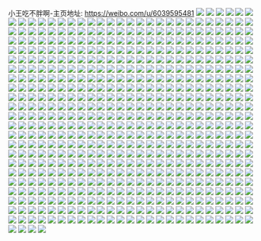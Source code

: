 小王吃不胖啊-主页地址: https://weibo.com/u/6039595481 
![](https://wx4.sinaimg.cn/mw2000/006AJwGlly1h9ko2joo72j30tp1erwmv.jpg) 
![](https://wx4.sinaimg.cn/mw2000/006AJwGlly1h9ko2kyk73j32c02c0x6q.jpg) 
![](https://wx4.sinaimg.cn/mw2000/006AJwGlly1h9hg732imdj30mu0mu11d.jpg) 
![](https://wx4.sinaimg.cn/mw2000/006AJwGlly1h9bgcwxwugj31o0280b2a.jpg) 
![](https://wx4.sinaimg.cn/mw2000/006AJwGlly1h9bgd2474pj32801o04qp.jpg) 
![](https://wx4.sinaimg.cn/mw2000/006AJwGlly1h8z23vv9mij31mj262npd.jpg) 
![](https://wx4.sinaimg.cn/mw2000/006AJwGlly1h8rmn8xr9fj31mg36cnpe.jpg) 
![](https://wx4.sinaimg.cn/mw2000/006AJwGlly1h8rmnao7hwj31mg36cb2b.jpg) 
![](https://wx4.sinaimg.cn/mw2000/006AJwGlly1h8rmn6g3crj31mg36cx6q.jpg) 
![](https://wx4.sinaimg.cn/mw2000/006AJwGlly1h8rmmkm7z2j31mg36cu0y.jpg) 
![](https://wx4.sinaimg.cn/mw2000/006AJwGlly1h8pdng8pq9j31sv2eg4qq.jpg) 
![](https://wx4.sinaimg.cn/mw2000/006AJwGlly1h8pdnk72vsj31o0280hdt.jpg) 
![](https://wx4.sinaimg.cn/mw2000/006AJwGlly1h8pdnjcvdhj32801o01kx.jpg) 
![](https://wx4.sinaimg.cn/mw2000/006AJwGlly1h8pdnlin4hj31o0280b29.jpg) 
![](https://wx4.sinaimg.cn/mw2000/006AJwGlly1h8pdnd8wjqj31o01o01fq.jpg) 
![](https://wx4.sinaimg.cn/mw2000/006AJwGlly1h7tbv1ki0ej31o0280e81.jpg) 
![](https://wx4.sinaimg.cn/mw2000/006AJwGlly1h7tbv8c9j5j32dr36cx6t.jpg) 
![](https://wx4.sinaimg.cn/mw2000/006AJwGlly1h7tbv9vouoj32c02c0b2a.jpg) 
![](https://wx4.sinaimg.cn/mw2000/006AJwGlly1h7tbuzu53oj31o02801kx.jpg) 
![](https://wx4.sinaimg.cn/mw2000/006AJwGlly1h7tbvc3hgrj30wi1qodrh.jpg) 
![](https://wx4.sinaimg.cn/mw2000/006AJwGlly1h78109yrewj30ku0rs439.jpg) 
![](https://wx4.sinaimg.cn/mw2000/006AJwGlly1h7810ab9cnj30ku0rswj8.jpg) 
![](https://wx4.sinaimg.cn/mw2000/006AJwGlly1h7810b6fq6j31o02807wh.jpg) 
![](https://wx4.sinaimg.cn/mw2000/006AJwGlly1h7810bpbjsj31o0280b20.jpg) 
![](https://wx4.sinaimg.cn/mw2000/006AJwGlly1h75xw09jzej31fj1yg0vx.jpg) 
![](https://wx4.sinaimg.cn/mw2000/006AJwGlly1h5rezqj8g2j31o028ee82.jpg) 
![](https://wx4.sinaimg.cn/mw2000/006AJwGlly1h5rez9rj5rj31o0280kjl.jpg) 
![](https://wx4.sinaimg.cn/mw2000/006AJwGlly1h5rezf71vrj31901kl4qp.jpg) 
![](https://wx4.sinaimg.cn/mw2000/006AJwGlly1h5izjzln7nj30u01sxagd.jpg) 
![](https://wx4.sinaimg.cn/mw2000/006AJwGlly1h57kdsrt0bj31870u0qax.jpg) 
![](https://wx4.sinaimg.cn/mw2000/006AJwGlly1h50vqligq9j31o0280b2a.jpg) 
![](https://wx4.sinaimg.cn/mw2000/006AJwGlly1h46ltdj1o3j30vc15sal5.jpg) 
![](https://wx4.sinaimg.cn/mw2000/006AJwGlly1h46ltexzxzj31d51ykkjl.jpg) 
![](https://wx4.sinaimg.cn/mw2000/006AJwGlly1h46ltg6d16j30vc15stjl.jpg) 
![](https://wx4.sinaimg.cn/mw2000/006AJwGlly1h3nqd1fpm7j314r1iz4qp.jpg) 
![](https://wx4.sinaimg.cn/mw2000/006AJwGlly1h3nqd0u14hj313z1hp1kx.jpg) 
![](https://wx4.sinaimg.cn/mw2000/006AJwGlly1h3m1nmgmrbj30u0140wl2.jpg) 
![](https://wx4.sinaimg.cn/mw2000/006AJwGlly1h3m1nl88ikj30u0144agi.jpg) 
![](https://wx4.sinaimg.cn/mw2000/006AJwGlly1h3m1nnrjt2j30u0140tge.jpg) 
![](https://wx4.sinaimg.cn/mw2000/006AJwGlly1h3h5vtiqudj31o0280npd.jpg) 
![](https://wx4.sinaimg.cn/mw2000/006AJwGlly1h3h5vwmwbzj31o02807wi.jpg) 
![](https://wx4.sinaimg.cn/mw2000/006AJwGlly1h2xhnuww1mj30u00u0gze.jpg) 
![](https://wx4.sinaimg.cn/mw2000/006AJwGlly1h2xhnv7tfsj30u013yqg5.jpg) 
![](https://wx4.sinaimg.cn/mw2000/006AJwGlly1h2xhiczyj0j30u0140tlu.jpg) 
![](https://wx4.sinaimg.cn/mw2000/006AJwGlly1h2xhjo653hj30u00u0wm6.jpg) 
![](https://wx4.sinaimg.cn/mw2000/006AJwGlly1h2xhj6x44qj30u00u0k1h.jpg) 
![](https://wx4.sinaimg.cn/mw2000/006AJwGlly1h2xhhmkxlcj315o34h1ky.jpg) 
![](https://wx4.sinaimg.cn/mw2000/006AJwGlly1h2xhkyv9d8j30hi0hido0.jpg) 
![](https://wx4.sinaimg.cn/mw2000/006AJwGlly1h2xhlxa53rj30u013y7jd.jpg) 
![](https://wx4.sinaimg.cn/mw2000/006AJwGlly1h2xhnlagfwj30u00u0dyw.jpg) 
![](https://wx4.sinaimg.cn/mw2000/006AJwGlly1h2xhnumeqyj30u00u0k3v.jpg) 
![](https://wx4.sinaimg.cn/mw2000/006AJwGlly1h2xhnvfyguj30tu0tuq9m.jpg) 
![](https://wx4.sinaimg.cn/mw2000/006AJwGlly1h2lme6mlqxj30tw1370za.jpg) 
![](https://wx4.sinaimg.cn/mw2000/006AJwGlly1h2i9euvhtmj32801o0qv5.jpg) 
![](https://wx4.sinaimg.cn/mw2000/006AJwGlly1h2i9ezlk7yj31o0280e81.jpg) 
![](https://wx4.sinaimg.cn/mw2000/006AJwGlly1h2i9f34j34j32801o07wh.jpg) 
![](https://wx4.sinaimg.cn/mw2000/006AJwGlly1h2i9f4os6jj31h51z24qq.jpg) 
![](https://wx4.sinaimg.cn/mw2000/006AJwGlly1h2i9f62i9jj31o01o04qp.jpg) 
![](https://wx4.sinaimg.cn/mw2000/006AJwGlly1h2fxuwpvk8j30r70qfq65.jpg) 
![](https://wx4.sinaimg.cn/mw2000/006AJwGlly1h26pbvzlevj31o0280kjl.jpg) 
![](https://wx4.sinaimg.cn/mw2000/006AJwGlly1h26pbuxfk7j31o0280hdt.jpg) 
![](https://wx4.sinaimg.cn/mw2000/006AJwGlly1h1xbpipm8oj31g320fnpd.jpg) 
![](https://wx4.sinaimg.cn/mw2000/006AJwGlly1h1xbpjoz9nj31hx21eu0x.jpg) 
![](https://wx4.sinaimg.cn/mw2000/006AJwGlly1h1xbpb3h1xj33402c0u0z.jpg) 
![](https://wx4.sinaimg.cn/mw2000/006AJwGlly1h1xbpku9d1j31o0280u0x.jpg) 
![](https://wx4.sinaimg.cn/mw2000/006AJwGlly1h1xbp9933dj31o02801ky.jpg) 
![](https://wx4.sinaimg.cn/mw2000/006AJwGlly1h1n3qujhnkj31o0280b29.jpg) 
![](https://wx4.sinaimg.cn/mw2000/006AJwGlly1h1n3qva1gaj31o0280b29.jpg) 
![](https://wx4.sinaimg.cn/mw2000/006AJwGlly1h1hls9bj2oj334022okjm.jpg) 
![](https://wx4.sinaimg.cn/mw2000/006AJwGlly1h1hlsc95rej30k00zk7ry.jpg) 
![](https://wx4.sinaimg.cn/mw2000/006AJwGlly1h0xidllstpj30pn0j80v0.jpg) 
![](https://wx4.sinaimg.cn/mw2000/006AJwGlly1h0sw13vfyxj320g2ok4qq.jpg) 
![](https://wx4.sinaimg.cn/mw2000/006AJwGlly1h0sw1524rrj32c03401ky.jpg) 
![](https://wx4.sinaimg.cn/mw2000/006AJwGlly1h0sw16u1x4j31y72llx6p.jpg) 
![](https://wx4.sinaimg.cn/mw2000/006AJwGlly1h0njxvm4sij32802yo7wl.jpg) 
![](https://wx4.sinaimg.cn/mw2000/006AJwGlly1h0nk3i1hnuj32c02c04qq.jpg) 
![](https://wx4.sinaimg.cn/mw2000/006AJwGlly1h0nk3m921kj30u01bwten.jpg) 
![](https://wx4.sinaimg.cn/mw2000/006AJwGlly1h0nk3chj3hj30u00u0gyj.jpg) 
![](https://wx4.sinaimg.cn/mw2000/006AJwGlly1h0nk3jkte4j30u00u0wt0.jpg) 
![](https://wx4.sinaimg.cn/mw2000/006AJwGlly1h0nk3lnh0xj30tk0tk4k7.jpg) 
![](https://wx4.sinaimg.cn/mw2000/006AJwGlly1h0fb5cpqs7j30zg0zg40o.jpg) 
![](https://wx4.sinaimg.cn/mw2000/006AJwGlly1h0fb5e0kfuj31o0280u0x.jpg) 
![](https://wx4.sinaimg.cn/mw2000/006AJwGlly1h0fbastiwfj31yc0wiawz.jpg) 
![](https://wx4.sinaimg.cn/mw2000/006AJwGlly1h0955iwt4xj30k00e03zv.jpg) 
![](https://wx4.sinaimg.cn/mw2000/006AJwGlly1h0955j3x88j30g409aabc.jpg) 
![](https://wx4.sinaimg.cn/mw2000/006AJwGlly1h0190w8vrkj30mi0u0q6g.jpg) 
![](https://wx4.sinaimg.cn/mw2000/006AJwGlly1h0192umopsj30mi0u0q70.jpg) 
![](https://wx4.sinaimg.cn/mw2000/006AJwGlly1h0193o16m6j30u00u0ajh.jpg) 
![](https://wx4.sinaimg.cn/mw2000/006AJwGlly1h0194bj1jej30u00u0gsu.jpg) 
![](https://wx4.sinaimg.cn/mw2000/006AJwGlly1h019511imrj30u00u0agn.jpg) 
![](https://wx4.sinaimg.cn/mw2000/006AJwGlly1h0195qxcinj30qj0g4af6.jpg) 
![](https://wx4.sinaimg.cn/mw2000/006AJwGlly1gzalytum3uj30u01hc7in.jpg) 
![](https://wx4.sinaimg.cn/mw2000/006AJwGlly1gyvzf9rf8hj30u01hcdr4.jpg) 
![](https://wx4.sinaimg.cn/mw2000/006AJwGlly1gyvzfbrhipj30u0140qf7.jpg) 
![](https://wx4.sinaimg.cn/mw2000/006AJwGlly1gyvzfbgei8j30u0140n52.jpg) 
![](https://wx4.sinaimg.cn/mw2000/006AJwGlly1gyix9qn2hzj30u01hc151.jpg) 
![](https://wx4.sinaimg.cn/mw2000/006AJwGlly1gyix9sfy1pj33402c0e83.jpg) 
![](https://wx4.sinaimg.cn/mw2000/006AJwGlly1gyix9vepahj30k00zkn1i.jpg) 
![](https://wx4.sinaimg.cn/mw2000/006AJwGlly1gyixdz6bn0j31yc0wi7wh.jpg) 
![](https://wx4.sinaimg.cn/mw2000/006AJwGlly1gyixhgbj3tj31al1q4ayz.jpg) 
![](https://wx4.sinaimg.cn/mw2000/006AJwGlly1gy8ph2ecnij317j1m1x00.jpg) 
![](https://wx4.sinaimg.cn/mw2000/006AJwGlly1gy8ph15ndnj30wi17cwh7.jpg) 
![](https://wx4.sinaimg.cn/mw2000/006AJwGlly1gy8ph2oldyj30wi1crtjq.jpg) 
![](https://wx4.sinaimg.cn/mw2000/006AJwGlly1gy8ph6dx3tj31eg1v9kg6.jpg) 
![](https://wx4.sinaimg.cn/mw2000/006AJwGlly1gy8ph72xbvj31pu2ashdt.jpg) 
![](https://wx4.sinaimg.cn/mw2000/006AJwGlly1gy8ph8ubq9j30u01hc7k6.jpg) 
![](https://wx4.sinaimg.cn/mw2000/006AJwGlly1gy3yhriqz4j30u01syws2.jpg) 
![](https://wx4.sinaimg.cn/mw2000/006AJwGlly1gxqf57ce1yj321i2q0qv6.jpg) 
![](https://wx4.sinaimg.cn/mw2000/006AJwGlly1gxqf58k9ewj32c0340hdu.jpg) 
![](https://wx4.sinaimg.cn/mw2000/006AJwGlly1gxqf59j8xzj31o0280qv5.jpg) 
![](https://wx4.sinaimg.cn/mw2000/006AJwGlly1gxqf5abr89j31o0280kjl.jpg) 
![](https://wx4.sinaimg.cn/mw2000/006AJwGlly1gxqf54n84zj32c0340b2a.jpg) 
![](https://wx4.sinaimg.cn/mw2000/006AJwGlly1gxqf5bu8rwj32562uwu0y.jpg) 
![](https://wx4.sinaimg.cn/mw2000/006AJwGlly1gxqf5d2imwj31o0280qv5.jpg) 
![](https://wx4.sinaimg.cn/mw2000/006AJwGlly1gxqf5feit4j30xc18g7h3.jpg) 
![](https://wx4.sinaimg.cn/mw2000/006AJwGlly1gxqf5gno0rj327x2yl1kz.jpg) 
![](https://wx4.sinaimg.cn/mw2000/006AJwGlly1gxj4bl54q0j31kw2dex6p.jpg) 
![](https://wx4.sinaimg.cn/mw2000/006AJwGlly1gxetlb0qzoj30u00u0dn4.jpg) 
![](https://wx4.sinaimg.cn/mw2000/006AJwGlly1gxetl7gq31j30u0191n5v.jpg) 
![](https://wx4.sinaimg.cn/mw2000/006AJwGlly1gxetl6r0jtj30u0190n2n.jpg) 
![](https://wx4.sinaimg.cn/mw2000/006AJwGlly1gx3cv14tscj30u0140td1.jpg) 
![](https://wx4.sinaimg.cn/mw2000/006AJwGlly1gx3cuz8pi7j30u01400ym.jpg) 
![](https://wx4.sinaimg.cn/mw2000/006AJwGlly1gx3cv06eo5j30u0140dsq.jpg) 
![](https://wx4.sinaimg.cn/mw2000/006AJwGlly1gx3cv0pw9bj30u01400wx.jpg) 
![](https://wx4.sinaimg.cn/mw2000/006AJwGlly1gx20g5rcifj30u0140aq7.jpg) 
![](https://wx4.sinaimg.cn/mw2000/006AJwGlly1gx20g6yvm7j30u0140ne0.jpg) 
![](https://wx4.sinaimg.cn/mw2000/006AJwGlly1gx20g7jt01j31400u0nak.jpg) 
![](https://wx4.sinaimg.cn/mw2000/006AJwGlly1gx20g7whabj31400u0k1g.jpg) 
![](https://wx4.sinaimg.cn/mw2000/006AJwGlly1gx20g8bt6ej30u00u07cd.jpg) 
![](https://wx4.sinaimg.cn/mw2000/006AJwGlly1gx20g8uqt8j31400u0n8x.jpg) 
![](https://wx4.sinaimg.cn/mw2000/006AJwGlly1gx0g4fc2avj32b92b97wi.jpg) 
![](https://wx4.sinaimg.cn/mw2000/006AJwGlly1gwzrx3gc20j32c03407wh.jpg) 
![](https://wx4.sinaimg.cn/mw2000/006AJwGlly1gwxm4dk4r4j30u014015t.jpg) 
![](https://wx4.sinaimg.cn/mw2000/006AJwGlly1gwxm4gmq5ij30u0140wm0.jpg) 
![](https://wx4.sinaimg.cn/mw2000/006AJwGlly1gwxm4ev9guj30u00u0gsk.jpg) 
![](https://wx4.sinaimg.cn/mw2000/006AJwGlly1gwxm4hiporj31400u0dky.jpg) 
![](https://wx4.sinaimg.cn/mw2000/006AJwGlly1gwxm4iyimjj30u0140thg.jpg) 
![](https://wx4.sinaimg.cn/mw2000/006AJwGlly1gwxm4k9k46j30u00u0jyx.jpg) 
![](https://wx4.sinaimg.cn/mw2000/006AJwGlly1gwrqs5k85nj32c02c01l1.jpg) 
![](https://wx4.sinaimg.cn/mw2000/006AJwGlly1gwrqs6cpbej32c02c0qug.jpg) 
![](https://wx4.sinaimg.cn/mw2000/006AJwGlly1gwrqs7iw13j32c02c0u0x.jpg) 
![](https://wx4.sinaimg.cn/mw2000/006AJwGlly1gwrqsahkrxj32c02c04qs.jpg) 
![](https://wx4.sinaimg.cn/mw2000/006AJwGlly1gwrqshchrbj32c03404qp.jpg) 
![](https://wx4.sinaimg.cn/mw2000/006AJwGlly1gwrqsde7hpj30ng0vxdp5.jpg) 
![](https://wx4.sinaimg.cn/mw2000/006AJwGlly1gwrqsd1weyj31yg2ne1ky.jpg) 
![](https://wx4.sinaimg.cn/mw2000/006AJwGlly1gwrqsflabmj32c02c0b2c.jpg) 
![](https://wx4.sinaimg.cn/mw2000/006AJwGlly1gwrqsier53j32c02c01ky.jpg) 
![](https://wx4.sinaimg.cn/mw2000/006AJwGlly1gwqbloi3chj33402c04qq.jpg) 
![](https://wx4.sinaimg.cn/mw2000/006AJwGlly1gwqblq3ds1j32c0340kjm.jpg) 
![](https://wx4.sinaimg.cn/mw2000/006AJwGlly1gwqblqgm3vj31hc0u04c6.jpg) 
![](https://wx4.sinaimg.cn/mw2000/006AJwGlly1gwgx8wn9yej30u00u0q9f.jpg) 
![](https://wx4.sinaimg.cn/mw2000/006AJwGlly1gwbkxtvggxj30tz0x8ahe.jpg) 
![](https://wx4.sinaimg.cn/mw2000/006AJwGlly1gwbkuls6ttj32c02c0hdu.jpg) 
![](https://wx4.sinaimg.cn/mw2000/006AJwGlly1gwa3yp0q33j31jd21shdu.jpg) 
![](https://wx4.sinaimg.cn/mw2000/006AJwGlly1gwa3yq30p8j32c02c0hdt.jpg) 
![](https://wx4.sinaimg.cn/mw2000/006AJwGlly1gwa3yry3wwj32c02c07wj.jpg) 
![](https://wx4.sinaimg.cn/mw2000/006AJwGlly1gwa3yt7z4gj32c0340h9g.jpg) 
![](https://wx4.sinaimg.cn/mw2000/006AJwGlly1gwa3yuqar6j32c0340e82.jpg) 
![](https://wx4.sinaimg.cn/mw2000/006AJwGlly1gwa3yw2teyj32c02c0b2a.jpg) 
![](https://wx4.sinaimg.cn/mw2000/006AJwGlly1gwa3yxwvlwj31o01o0b2a.jpg) 
![](https://wx4.sinaimg.cn/mw2000/006AJwGlly1gwa3z085fdj33402c0npd.jpg) 
![](https://wx4.sinaimg.cn/mw2000/006AJwGlly1gwa3yyr6gkj32c02c0x6p.jpg) 
![](https://wx4.sinaimg.cn/mw2000/006AJwGlly1gw6rt40dxqj31sc2ds7oz.jpg) 
![](https://wx4.sinaimg.cn/mw2000/006AJwGlly1gw6rt5mpxgj31sc2dsnpd.jpg) 
![](https://wx4.sinaimg.cn/mw2000/006AJwGlly1gw6rta4cdyj31sc2dskjl.jpg) 
![](https://wx4.sinaimg.cn/mw2000/006AJwGlly1gw6rt6vwlkj31sc2dsnpd.jpg) 
![](https://wx4.sinaimg.cn/mw2000/006AJwGlly1gw6rszqeh1j32c0340u0x.jpg) 
![](https://wx4.sinaimg.cn/mw2000/006AJwGlly1gw6rt7m1w5j31sc2dsqlz.jpg) 
![](https://wx4.sinaimg.cn/mw2000/006AJwGlly1gw6rt38571j32c03404qq.jpg) 
![](https://wx4.sinaimg.cn/mw2000/006AJwGlly1gw6rtcl22kj31sc2dsnpd.jpg) 
![](https://wx4.sinaimg.cn/mw2000/006AJwGlly1gw6rtdrdqpj31sc2dsne4.jpg) 
![](https://wx4.sinaimg.cn/mw2000/006AJwGlly1gw4mbu04tgj31o0280b29.jpg) 
![](https://wx4.sinaimg.cn/mw2000/006AJwGlly1gw4mbrb6s8j31o02804qp.jpg) 
![](https://wx4.sinaimg.cn/mw2000/006AJwGlly1gw4mbwajdfj31o0280b29.jpg) 
![](https://wx4.sinaimg.cn/mw2000/006AJwGlly1gw3gp437u4j31o01o04qq.jpg) 
![](https://wx4.sinaimg.cn/mw2000/006AJwGlly1gvslnwsrj6j31o0280x6p.jpg) 
![](https://wx4.sinaimg.cn/mw2000/006AJwGlly1gvjte97u8sj60wi17c4ay02.jpg) 
![](https://wx4.sinaimg.cn/mw2000/006AJwGlly1gvjtea97lzj63402c01ky02.jpg) 
![](https://wx4.sinaimg.cn/mw2000/006AJwGlly1gvjtecc113j32c0340hdu.jpg) 
![](https://wx4.sinaimg.cn/mw2000/006AJwGlly1gvjteewobwj62c02c0x6q02.jpg) 
![](https://wx4.sinaimg.cn/mw2000/006AJwGlly1guuey5isqbj33402c07wj.jpg) 
![](https://wx4.sinaimg.cn/mw2000/006AJwGlly1guuey85i8kj33402c04qr.jpg) 
![](https://wx4.sinaimg.cn/mw2000/006AJwGlly1guuey2wvwqj63402c01kz02.jpg) 
![](https://wx4.sinaimg.cn/mw2000/006AJwGlly1gusv8qs0ilj60u00u0qb502.jpg) 
![](https://wx4.sinaimg.cn/mw2000/006AJwGlly1gusv8s2sfaj60u00u0ajc02.jpg) 
![](https://wx4.sinaimg.cn/mw2000/006AJwGlly1gusv8t0w42j60u00u048f02.jpg) 
![](https://wx4.sinaimg.cn/mw2000/006AJwGlly1gusv8vc56rj60u01407c902.jpg) 
![](https://wx4.sinaimg.cn/mw2000/006AJwGlly1guk0aand94j31uz1uzni5.jpg) 
![](https://wx4.sinaimg.cn/mw2000/006AJwGlly1guk0abrd3ij62c02c07wh02.jpg) 
![](https://wx4.sinaimg.cn/mw2000/006AJwGlly1guk0ael6y4j61j01j0hdt02.jpg) 
![](https://wx4.sinaimg.cn/mw2000/006AJwGlly1guk0agrzp6j318i18ikje.jpg) 
![](https://wx4.sinaimg.cn/mw2000/006AJwGlly1guk0aij44ij61fe1wjb2902.jpg) 
![](https://wx4.sinaimg.cn/mw2000/006AJwGlly1guk0av570ij63402c01ky02.jpg) 
![](https://wx4.sinaimg.cn/mw2000/006AJwGlly1guk0aw0cylj60zk0k00wl02.jpg) 
![](https://wx4.sinaimg.cn/mw2000/006AJwGlly1guk0apjjsbj62c02c0b2902.jpg) 
![](https://wx4.sinaimg.cn/mw2000/006AJwGlly1guk0bb9mesj61o0280e8102.jpg) 
![](https://wx4.sinaimg.cn/mw2000/006AJwGlly1guk0ayd4mvj62c03407wi02.jpg) 
![](https://wx4.sinaimg.cn/mw2000/006AJwGlly1guk0ako9x5j61o01o0qv502.jpg) 
![](https://wx4.sinaimg.cn/mw2000/006AJwGlly1gu6z3ioenij30kc0kwdkq.jpg) 
![](https://wx4.sinaimg.cn/mw2000/006AJwGlly1gtxywdn2qmj30u01407ht.jpg) 
![](https://wx4.sinaimg.cn/mw2000/006AJwGlly1gttc1c6w3uj30yy0q6jw3.jpg) 
![](https://wx4.sinaimg.cn/mw2000/006AJwGlly1gthw2hqzv3j30u0140dj2.jpg) 
![](https://wx4.sinaimg.cn/mw2000/006AJwGlly1gthw2i4wkpj30u014041w.jpg) 
![](https://wx4.sinaimg.cn/mw2000/006AJwGlly1gthw2hfq70j30u0140q6h.jpg) 
![](https://wx4.sinaimg.cn/mw2000/006AJwGlly1gtdz2x8fdpj30u00u010m.jpg) 
![](https://wx4.sinaimg.cn/mw2000/006AJwGlly1gtbjqbvj2pj31591izh2x.jpg) 
![](https://wx4.sinaimg.cn/mw2000/006AJwGlly1gt1htpfkcdj319t0psguf.jpg) 
![](https://wx4.sinaimg.cn/mw2000/006AJwGlly1gt1htq2rhaj30u0140dn2.jpg) 
![](https://wx4.sinaimg.cn/mw2000/006AJwGlly1gt1htqndtgj30u0140qex.jpg) 
![](https://wx4.sinaimg.cn/mw2000/006AJwGlly1gt1htrdhmkj30u0140tj2.jpg) 
![](https://wx4.sinaimg.cn/mw2000/006AJwGlly1gt1htoo6dij30u00u0dke.jpg) 
![](https://wx4.sinaimg.cn/mw2000/006AJwGlly1gt1htrz64rj30u0141dr5.jpg) 
![](https://wx4.sinaimg.cn/mw2000/006AJwGlly1gt1htswly1j30u00u079o.jpg) 
![](https://wx4.sinaimg.cn/mw2000/006AJwGlly1gt1htqyib8j30u00u0n1e.jpg) 
![](https://wx4.sinaimg.cn/mw2000/006AJwGlly1gt1htteumlj30u00u07f0.jpg) 
![](https://wx4.sinaimg.cn/mw2000/006AJwGlly1gt1i1paq3kj31400u0tfh.jpg) 
![](https://wx4.sinaimg.cn/mw2000/006AJwGlly1gt1i2asasvj31sy0u0n2n.jpg) 
![](https://wx4.sinaimg.cn/mw2000/006AJwGlly1gt1i2bf0x6j30u00u078l.jpg) 
![](https://wx4.sinaimg.cn/mw2000/006AJwGlly1gt1i2bolt5j30u00u6q76.jpg) 
![](https://wx4.sinaimg.cn/mw2000/006AJwGlly1gt1i1oxj4xj30u00u0dn8.jpg) 
![](https://wx4.sinaimg.cn/mw2000/006AJwGlly1gt1i2c9atmj30u0140ajd.jpg) 
![](https://wx4.sinaimg.cn/mw2000/006AJwGlly1gt1i2cgizwj30k00k0gn1.jpg) 
![](https://wx4.sinaimg.cn/mw2000/006AJwGlly1gsvuae2t7zj31400u07h2.jpg) 
![](https://wx4.sinaimg.cn/mw2000/006AJwGlly1gsvuag9bcpj30u00u013w.jpg) 
![](https://wx4.sinaimg.cn/mw2000/006AJwGlly1gsehae6r9qj30u00u011h.jpg) 
![](https://wx4.sinaimg.cn/mw2000/006AJwGlly1gsehadny4vj30u00u0na0.jpg) 
![](https://wx4.sinaimg.cn/mw2000/006AJwGlly1gsehaewvnsj30u00u0n9e.jpg) 
![](https://wx4.sinaimg.cn/mw2000/006AJwGlly1gsehafggzqj30u00u0gvw.jpg) 
![](https://wx4.sinaimg.cn/mw2000/006AJwGlly1gsehagckbxj30u00u0n8g.jpg) 
![](https://wx4.sinaimg.cn/mw2000/006AJwGlly1gsehagvse2j30s50s5dr8.jpg) 
![](https://wx4.sinaimg.cn/mw2000/006AJwGlly1gsdab5q6fbj30u00u0afc.jpg) 
![](https://wx4.sinaimg.cn/mw2000/006AJwGlly1gsdabiglr5j30u0140qca.jpg) 
![](https://wx4.sinaimg.cn/mw2000/006AJwGlly1gsdabkcc0vj31400u046p.jpg) 
![](https://wx4.sinaimg.cn/mw2000/006AJwGlly1gsdabkvtncj31410u0k2h.jpg) 
![](https://wx4.sinaimg.cn/mw2000/006AJwGlly1gsdabhzip4j30u00u0n4h.jpg) 
![](https://wx4.sinaimg.cn/mw2000/006AJwGlly1gsdabj6djnj31410u0qek.jpg) 
![](https://wx4.sinaimg.cn/mw2000/006AJwGlly1gsdablfye8j30u00u010q.jpg) 
![](https://wx4.sinaimg.cn/mw2000/006AJwGlly1gsaribsj7hj31if1ip7wh.jpg) 
![](https://wx4.sinaimg.cn/mw2000/006AJwGlly1grj3oj9n8qj30u00u0n08.jpg) 
![](https://wx4.sinaimg.cn/mw2000/006AJwGlly1gr7hx8y5ipj30u00u0jyy.jpg) 
![](https://wx4.sinaimg.cn/mw2000/006AJwGlly1gr34gwvpidj32c02c04qq.jpg) 
![](https://wx4.sinaimg.cn/mw2000/006AJwGlly1gr34guwko7j32c02c01ky.jpg) 
![](https://wx4.sinaimg.cn/mw2000/006AJwGlly1gr34gti40gj31w31w31gk.jpg) 
![](https://wx4.sinaimg.cn/mw2000/006AJwGlly1gr34kmk8t8j31nu1nu4qp.jpg) 
![](https://wx4.sinaimg.cn/mw2000/006AJwGlly1gr34gz1n7qj32c02c0e81.jpg) 
![](https://wx4.sinaimg.cn/mw2000/006AJwGlly1gr34kmwm7ij32c02c0qhr.jpg) 
![](https://wx4.sinaimg.cn/mw2000/006AJwGlly1gqv1020uq0j30kw1lu0x8.jpg) 
![](https://wx4.sinaimg.cn/mw2000/006AJwGlly1gqv102iv50j30kw17v0vy.jpg) 
![](https://wx4.sinaimg.cn/mw2000/006AJwGlly1gquhen510nj30wi18rwkq.jpg) 
![](https://wx4.sinaimg.cn/mw2000/006AJwGlly1gquhesn8sgj30u01fy1dk.jpg) 
![](https://wx4.sinaimg.cn/mw2000/006AJwGlly1gqq2dcqkbtj32uz2584qr.jpg) 
![](https://wx4.sinaimg.cn/mw2000/006AJwGlly1gqfxj5afbcj30u00u07i9.jpg) 
![](https://wx4.sinaimg.cn/mw2000/006AJwGlly1gqfxj9rsgoj30u01407ft.jpg) 
![](https://wx4.sinaimg.cn/mw2000/006AJwGlly1gqfxjfj62wj30u0140dsd.jpg) 
![](https://wx4.sinaimg.cn/mw2000/006AJwGlly1gqfxjhaqbsj30u00u0k1v.jpg) 
![](https://wx4.sinaimg.cn/mw2000/006AJwGlly1gqfxiyjx4vj31400u0dp3.jpg) 
![](https://wx4.sinaimg.cn/mw2000/006AJwGlly1gqfxjig9onj30u00u0n17.jpg) 
![](https://wx4.sinaimg.cn/mw2000/006AJwGlly1gqfxjjmwhzj30u00u0k0o.jpg) 
![](https://wx4.sinaimg.cn/mw2000/006AJwGlly1gqfxjkt1ljj30u00u07do.jpg) 
![](https://wx4.sinaimg.cn/mw2000/006AJwGlly1gqfxjlq7pgj30tu0tun4q.jpg) 
![](https://wx4.sinaimg.cn/mw2000/006AJwGlly1gqfxjmxvb5j30u0140k4a.jpg) 
![](https://wx4.sinaimg.cn/mw2000/006AJwGlly1gqfxjnhwdej30u00u0jv9.jpg) 
![](https://wx4.sinaimg.cn/mw2000/006AJwGlly1gqfxjogcrwj30u00u0tir.jpg) 
![](https://wx4.sinaimg.cn/mw2000/006AJwGlly1gqfxjpu9bnj31400u07je.jpg) 
![](https://wx4.sinaimg.cn/mw2000/006AJwGlly1gqfxjqzpvxj30u0140tmc.jpg) 
![](https://wx4.sinaimg.cn/mw2000/006AJwGlly1gqfxjseotzj31400u0aha.jpg) 
![](https://wx4.sinaimg.cn/mw2000/006AJwGlly1gqfxjtpibkj30u00u0wqf.jpg) 
![](https://wx4.sinaimg.cn/mw2000/006AJwGlly1gqenm3ealoj30u00u0n2i.jpg) 
![](https://wx4.sinaimg.cn/mw2000/006AJwGlly1gqenm2x4dkj30u00u0afu.jpg) 
![](https://wx4.sinaimg.cn/mw2000/006AJwGlly1gqenm3qertj30u00u0wj5.jpg) 
![](https://wx4.sinaimg.cn/mw2000/006AJwGlly1gqenm4evmkj30u00u0ael.jpg) 
![](https://wx4.sinaimg.cn/mw2000/006AJwGlly1gqdlfqs7ykj30u00u010i.jpg) 
![](https://wx4.sinaimg.cn/mw2000/006AJwGlly1gq9oqku4q7j30u00u0thw.jpg) 
![](https://wx4.sinaimg.cn/mw2000/006AJwGlly1gq9oqkju8wj30u00u0dn6.jpg) 
![](https://wx4.sinaimg.cn/mw2000/006AJwGlly1gq9oql8bypj30u00u0117.jpg) 
![](https://wx4.sinaimg.cn/mw2000/006AJwGlly1gq9oqlpa7dj30u00u07cb.jpg) 
![](https://wx4.sinaimg.cn/mw2000/006AJwGlly1gq98w4wcjej30u00u0jza.jpg) 
![](https://wx4.sinaimg.cn/mw2000/006AJwGlly1gq98wp7cesj30u00u0woa.jpg) 
![](https://wx4.sinaimg.cn/mw2000/006AJwGlly1gq2p17jg0jj32c02c07wh.jpg) 
![](https://wx4.sinaimg.cn/mw2000/006AJwGlly1gpxd0he1uxj32c02c0e81.jpg) 
![](https://wx4.sinaimg.cn/mw2000/006AJwGlly1gpkhvslf88j30kw2ii4qp.jpg) 
![](https://wx4.sinaimg.cn/mw2000/006AJwGlly1gpkhvtshx4j30kw2ii1k8.jpg) 
![](https://wx4.sinaimg.cn/mw2000/006AJwGlly1gpkhvuz11cj30kw2bk4qp.jpg) 
![](https://wx4.sinaimg.cn/mw2000/006AJwGlly1gpkhvvkf2kj30kw2ii4qp.jpg) 
![](https://wx4.sinaimg.cn/mw2000/006AJwGlly1gpkhvw8yryj30kw2pge81.jpg) 
![](https://wx4.sinaimg.cn/mw2000/006AJwGlly1gpkhvwugupj30kw2da4qp.jpg) 
![](https://wx4.sinaimg.cn/mw2000/006AJwGlly1gpkhvrxydwj30kw2vt7mf.jpg) 
![](https://wx4.sinaimg.cn/mw2000/006AJwGlly1gpkhvxanodj30kw20bnip.jpg) 
![](https://wx4.sinaimg.cn/mw2000/006AJwGlly1gpeq5nabj5j30u0140tom.jpg) 
![](https://wx4.sinaimg.cn/mw2000/006AJwGlly1gp7za2f6xcj30u00u046d.jpg) 
![](https://wx4.sinaimg.cn/mw2000/006AJwGlly1gp0oh6fyduj30t50t5jxq.jpg) 
![](https://wx4.sinaimg.cn/mw2000/006AJwGlly1gouy5nflalj30u01404dl.jpg) 
![](https://wx4.sinaimg.cn/mw2000/006AJwGlly1gouy5odi7aj30u01404cw.jpg) 
![](https://wx4.sinaimg.cn/mw2000/006AJwGlly1gouy5qufcgj30u0140k56.jpg) 
![](https://wx4.sinaimg.cn/mw2000/006AJwGlly1gom51ibg2ej32801o0x6p.jpg) 
![](https://wx4.sinaimg.cn/mw2000/006AJwGlly1gohj80ynoqj30u01404f6.jpg) 
![](https://wx4.sinaimg.cn/mw2000/006AJwGlly1godrwkyb8dj31au1au4lv.jpg) 
![](https://wx4.sinaimg.cn/mw2000/006AJwGlly1go5iqq1no3j31o01o0kjl.jpg) 
![](https://wx4.sinaimg.cn/mw2000/006AJwGlly1go4qp089dtj30u014046u.jpg) 
![](https://wx4.sinaimg.cn/mw2000/006AJwGlly1go4qpc25kpj32c02c01ky.jpg) 
![](https://wx4.sinaimg.cn/mw2000/006AJwGlly1go15z4pgj8j32c02c0e81.jpg) 
![](https://wx4.sinaimg.cn/mw2000/006AJwGlly1go0zi5blxkj31o02801kz.jpg) 
![](https://wx4.sinaimg.cn/mw2000/006AJwGlly1go0zi61ku5j32c02c0hdt.jpg) 
![](https://wx4.sinaimg.cn/mw2000/006AJwGlly1gnxir3e12rj31cu1t4kjj.jpg) 
![](https://wx4.sinaimg.cn/mw2000/006AJwGlly1gnxir3vu1tj31o0280b29.jpg) 
![](https://wx4.sinaimg.cn/mw2000/006AJwGlly1gnxir49eh3j31o01o0b11.jpg) 
![](https://wx4.sinaimg.cn/mw2000/006AJwGlly1gnxir4t956j31d81xne81.jpg) 
![](https://wx4.sinaimg.cn/mw2000/006AJwGlly1gnxir1ildsj32c0340x6p.jpg) 
![](https://wx4.sinaimg.cn/mw2000/006AJwGlly1gnxir5ajpuj327x27x4qp.jpg) 
![](https://wx4.sinaimg.cn/mw2000/006AJwGlly1gnxir6kpnsj324t2ufe81.jpg) 
![](https://wx4.sinaimg.cn/mw2000/006AJwGlly1gnxir8b7gjj31vg1vgu0x.jpg) 
![](https://wx4.sinaimg.cn/mw2000/006AJwGlly1gns1sssojsj30u00u01kx.jpg) 
![](https://wx4.sinaimg.cn/mw2000/006AJwGlly1gns1s48b21j31o01o0x57.jpg) 
![](https://wx4.sinaimg.cn/mw2000/006AJwGlly1gns1s5wim3j31o01o0npd.jpg) 
![](https://wx4.sinaimg.cn/mw2000/006AJwGlly1gncxfet9xrj31l6248npe.jpg) 
![](https://wx4.sinaimg.cn/mw2000/006AJwGlly1gncxfe3kocj31o0280qv6.jpg) 
![](https://wx4.sinaimg.cn/mw2000/006AJwGlly1gnckmudl9vj31400u0tg2.jpg) 
![](https://wx4.sinaimg.cn/mw2000/006AJwGlly1gn3kcw5za9j32c02c0npe.jpg) 
![](https://wx4.sinaimg.cn/mw2000/006AJwGlly1gmr3xeq3qej32c02c0qv5.jpg) 
![](https://wx4.sinaimg.cn/mw2000/006AJwGlly1gmr3xlgvhdj32c02c0e81.jpg) 
![](https://wx4.sinaimg.cn/mw2000/006AJwGlly1gmr3xhnvofj32c02c04qq.jpg) 
![](https://wx4.sinaimg.cn/mw2000/006AJwGlly1gmr3xjzuprj31p71fr1kx.jpg) 
![](https://wx4.sinaimg.cn/mw2000/006AJwGlly1gmnkj5oupvj30u00u0jvy.jpg) 
![](https://wx4.sinaimg.cn/mw2000/006AJwGlly1gmiisp0659j30kw1qohc8.jpg) 
![](https://wx4.sinaimg.cn/mw2000/006AJwGlly1gmiisqg4rfj30kw26ch3q.jpg) 
![](https://wx4.sinaimg.cn/mw2000/006AJwGlly1gmiisrbjkkj30kw1qo7si.jpg) 
![](https://wx4.sinaimg.cn/mw2000/006AJwGlly1gmiisns6ubj30kw0ruk2d.jpg) 
![](https://wx4.sinaimg.cn/mw2000/006AJwGlly1gmiisruaj3j30kw1lgdvx.jpg) 
![](https://wx4.sinaimg.cn/mw2000/006AJwGlly1gmiissbld9j30kw1lg1hn.jpg) 
![](https://wx4.sinaimg.cn/mw2000/006AJwGlly1gmiisssydlj30kw15sgwe.jpg) 
![](https://wx4.sinaimg.cn/mw2000/006AJwGlly1gmiistietzj30kw1lg4jo.jpg) 
![](https://wx4.sinaimg.cn/mw2000/006AJwGlly1gmiisu57yaj31781lnhdt.jpg) 
![](https://wx4.sinaimg.cn/mw2000/006AJwGlly1gm9nm4lvk1j30kw1qoe0l.jpg) 
![](https://wx4.sinaimg.cn/mw2000/006AJwGlly1gm9nm6pxy8j32801o0npe.jpg) 
![](https://wx4.sinaimg.cn/mw2000/006AJwGlly1gm9nm7kijwj30ku0rs7an.jpg) 
![](https://wx4.sinaimg.cn/mw2000/006AJwGlly1gm9nm7xy8aj30kw1jok7h.jpg) 
![](https://wx4.sinaimg.cn/mw2000/006AJwGlly1gm9nmjikanj31o01o0npe.jpg) 
![](https://wx4.sinaimg.cn/mw2000/006AJwGlly1gm9nmb4m69j30kw15stk8.jpg) 
![](https://wx4.sinaimg.cn/mw2000/006AJwGlly1gm8ccmzp8yj30u0140dpz.jpg) 
![](https://wx4.sinaimg.cn/mw2000/006AJwGlly1gm8ccnssnqj30u0140k1p.jpg) 
![](https://wx4.sinaimg.cn/mw2000/006AJwGlly1gm8ccoik8tj30u0140qde.jpg) 
![](https://wx4.sinaimg.cn/mw2000/006AJwGlly1gm8ccpylvyj30u00u0gt4.jpg) 
![](https://wx4.sinaimg.cn/mw2000/006AJwGlly1gm8ccqd87xj30u00u0n4o.jpg) 
![](https://wx4.sinaimg.cn/mw2000/006AJwGlly1gm8ccmiv85j30u00u0gsn.jpg) 
![](https://wx4.sinaimg.cn/mw2000/006AJwGlly1gm8ccqxkx3j30u00u0jy8.jpg) 
![](https://wx4.sinaimg.cn/mw2000/006AJwGlly1gm8ccrah1aj30u00u0wkz.jpg) 
![](https://wx4.sinaimg.cn/mw2000/006AJwGlly1gm8ccrs3rqj30u00u0afn.jpg) 
![](https://wx4.sinaimg.cn/mw2000/006AJwGlly1gm3naa1fkwj32801o0e81.jpg) 
![](https://wx4.sinaimg.cn/mw2000/006AJwGlly1gm3naam4daj32801o07wh.jpg) 
![](https://wx4.sinaimg.cn/mw2000/006AJwGlly1glwxm4z53ej31o0280hdt.jpg) 
![](https://wx4.sinaimg.cn/mw2000/006AJwGlly1gluohgrsytj30ku112gz9.jpg) 
![](https://wx4.sinaimg.cn/mw2000/006AJwGlly1glgraonuhgj30u00u0tdt.jpg) 
![](https://wx4.sinaimg.cn/mw2000/006AJwGlly1gksi9d2269j31l21l27wh.jpg) 
![](https://wx4.sinaimg.cn/mw2000/006AJwGlly1gksi9diyqjj315n15n4in.jpg) 
![](https://wx4.sinaimg.cn/mw2000/006AJwGlly1gjdpea3xfzj31hy1zy1ky.jpg) 
![](https://wx4.sinaimg.cn/mw2000/006AJwGlly1gjd6vf4hdhj32c02c0wva.jpg) 
![](https://wx4.sinaimg.cn/mw2000/006AJwGlly1gjd6vecaj8j31o0280e81.jpg) 
![](https://wx4.sinaimg.cn/mw2000/006AJwGlly1gj7uauhyxcj31ha1hax6p.jpg) 
![](https://wx4.sinaimg.cn/mw2000/006AJwGlly1gj7uavbu0hj31i11i1x6p.jpg) 
![](https://wx4.sinaimg.cn/mw2000/006AJwGlly1gj7uaw38eyj31h11h1u0x.jpg) 
![](https://wx4.sinaimg.cn/mw2000/006AJwGlly1gj7uatlsoxj31o01o0u0x.jpg) 
![](https://wx4.sinaimg.cn/mw2000/006AJwGlly1gj7uawem6hj30mq0mqai0.jpg) 
![](https://wx4.sinaimg.cn/mw2000/006AJwGlly1gj2txkhjryj30u0140jzw.jpg) 
![](https://wx4.sinaimg.cn/mw2000/006AJwGlly1gj2txpe0b4j30u00u046z.jpg) 
![](https://wx4.sinaimg.cn/mw2000/006AJwGlly1gj2txhqzscj30u0140110.jpg) 
![](https://wx4.sinaimg.cn/mw2000/006AJwGlly1gizq0p98bbj32c02c0b2a.jpg) 
![](https://wx4.sinaimg.cn/mw2000/006AJwGlly1giynwugnl5j30ku080gow.jpg) 
![](https://wx4.sinaimg.cn/mw2000/006AJwGlly1giv2hv1e64j32c0340e81.jpg) 
![](https://wx4.sinaimg.cn/mw2000/006AJwGlly1giv2hwh1lcj32c02c0u0y.jpg) 
![](https://wx4.sinaimg.cn/mw2000/006AJwGlly1giv2hx155wj30ku0rsdkf.jpg) 
![](https://wx4.sinaimg.cn/mw2000/006AJwGlly1giv2hxlghvj31dm1u61kx.jpg) 
![](https://wx4.sinaimg.cn/mw2000/006AJwGlly1giv2i2keu4j30kw2bi7wh.jpg) 
![](https://wx4.sinaimg.cn/mw2000/006AJwGlly1giv2hyyweuj32c02c0qv6.jpg) 
![](https://wx4.sinaimg.cn/mw2000/006AJwGlly1giv2i03scrj32c02c07wi.jpg) 
![](https://wx4.sinaimg.cn/mw2000/006AJwGlly1giv2i1rnr1j32c02c0e83.jpg) 
![](https://wx4.sinaimg.cn/mw2000/006AJwGlly1giv2i3i26qj30kw2h7e81.jpg) 
![](https://wx4.sinaimg.cn/mw2000/006AJwGlly1gir7oocumdj30u0140ql5.jpg) 
![](https://wx4.sinaimg.cn/mw2000/006AJwGlly1gir7oo0sbqj30u00u5gwu.jpg) 
![](https://wx4.sinaimg.cn/mw2000/006AJwGlly1gir7oou6r0j30u01401ax.jpg) 
![](https://wx4.sinaimg.cn/mw2000/006AJwGlly1gir7op6x2wj30u00u0qd6.jpg) 
![](https://wx4.sinaimg.cn/mw2000/006AJwGlly1gir7onk0zdj30u0140new.jpg) 
![](https://wx4.sinaimg.cn/mw2000/006AJwGlly1gir7oq3wepj30u00u0tp7.jpg) 
![](https://wx4.sinaimg.cn/mw2000/006AJwGlly1gir7oqvp4xj30u0140dvc.jpg) 
![](https://wx4.sinaimg.cn/mw2000/006AJwGlly1gir7orb6e2j30u0120wwe.jpg) 
![](https://wx4.sinaimg.cn/mw2000/006AJwGlly1gir7orqtw8j30u0140asg.jpg) 
![](https://wx4.sinaimg.cn/mw2000/006AJwGlly1giid7y49iij32c02c0jzn.jpg) 
![](https://wx4.sinaimg.cn/mw2000/006AJwGlly1giid7zh99nj32c02c01kx.jpg) 
![](https://wx4.sinaimg.cn/mw2000/006AJwGlly1giid80q4vfj31o0280u0x.jpg) 
![](https://wx4.sinaimg.cn/mw2000/006AJwGlly1giid7x5yflj32c02c0npd.jpg) 
![](https://wx4.sinaimg.cn/mw2000/006AJwGlly1giid813nudj30pl19jtgv.jpg) 
![](https://wx4.sinaimg.cn/mw2000/006AJwGlly1giid822c3ej31o01o0kjl.jpg) 
![](https://wx4.sinaimg.cn/mw2000/006AJwGlly1gig3pjyzkxj30xm0xmgyy.jpg) 
![](https://wx4.sinaimg.cn/mw2000/006AJwGlly1gig3pizw7gj30q20q2gq4.jpg) 
![](https://wx4.sinaimg.cn/mw2000/006AJwGlly1gig3pm20ttj32c02c0x6p.jpg) 
![](https://wx4.sinaimg.cn/mw2000/006AJwGlly1gif23njlcqj31ew1ewe81.jpg) 
![](https://wx4.sinaimg.cn/mw2000/006AJwGlly1gif23px314j31eu1euhdt.jpg) 
![](https://wx4.sinaimg.cn/mw2000/006AJwGlly1gif23ry4gpj31eg1ege81.jpg) 
![](https://wx4.sinaimg.cn/mw2000/006AJwGlly1gif23l31xcj32c03401kz.jpg) 
![](https://wx4.sinaimg.cn/mw2000/006AJwGlly1gif23sxbonj32c02c07oc.jpg) 
![](https://wx4.sinaimg.cn/mw2000/006AJwGlly1gif23u39rhj31as1qde81.jpg) 
![](https://wx4.sinaimg.cn/mw2000/006AJwGlly1gif23uotiwj31o01o0nki.jpg) 
![](https://wx4.sinaimg.cn/mw2000/006AJwGlly1gif23v6y5jj33402c0tyk.jpg) 
![](https://wx4.sinaimg.cn/mw2000/006AJwGlly1gif23y644wj32c02c04qq.jpg) 
![](https://wx4.sinaimg.cn/mw2000/006AJwGlly1gi6omi93zjj30u00u0130.jpg) 
![](https://wx4.sinaimg.cn/mw2000/006AJwGlly1ghka7cmzn2j30u00u0tks.jpg) 
![](https://wx4.sinaimg.cn/mw2000/006AJwGlly1ghka7nklh0j31400u0h1h.jpg) 
![](https://wx4.sinaimg.cn/mw2000/006AJwGlly1ghka7e16nbj30u00u0dn0.jpg) 
![](https://wx4.sinaimg.cn/mw2000/006AJwGlly1ghka7h2c7qj30u00u07gv.jpg) 
![](https://wx4.sinaimg.cn/mw2000/006AJwGlly1ghka7j9lupj30u00u07cn.jpg) 
![](https://wx4.sinaimg.cn/mw2000/006AJwGlly1ghka7aaa38j30kw15sn8q.jpg) 
![](https://wx4.sinaimg.cn/mw2000/006AJwGlly1ghka7p0y2ej30u00u0dms.jpg) 
![](https://wx4.sinaimg.cn/mw2000/006AJwGlly1ghka7rfmgxj31400u0qfp.jpg) 
![](https://wx4.sinaimg.cn/mw2000/006AJwGlly1ghka7tgzf4j30u0140130.jpg) 
![](https://wx4.sinaimg.cn/mw2000/006AJwGlly1ggvjve739wj30u00u0wpl.jpg) 
![](https://wx4.sinaimg.cn/mw2000/006AJwGlly1ggvjvg0d33j30u00u0125.jpg) 
![](https://wx4.sinaimg.cn/mw2000/006AJwGlly1ggvjvh7k10j30u00u0jx7.jpg) 
![](https://wx4.sinaimg.cn/mw2000/006AJwGlly1ggvjvc36x5j30u00u0422.jpg) 
![](https://wx4.sinaimg.cn/mw2000/006AJwGlly1gg4qrboujpj30kw2wgkiz.jpg) 
![](https://wx4.sinaimg.cn/mw2000/006AJwGlly1gg4qrccmxoj30kw2wgb29.jpg) 
![](https://wx4.sinaimg.cn/mw2000/006AJwGlly1gg4qrcvmoej30kw33enno.jpg) 
![](https://wx4.sinaimg.cn/mw2000/006AJwGlly1gg4qrdza9nj30kw4itx6p.jpg) 
![](https://wx4.sinaimg.cn/mw2000/006AJwGlly1gg4qreqqa3j30kw3cp4qp.jpg) 
![](https://wx4.sinaimg.cn/mw2000/006AJwGlly1gg4qrfgqh1j30kw3v7b29.jpg) 
![](https://wx4.sinaimg.cn/mw2000/006AJwGlly1gg4qrg73gnj30kw3ac1kx.jpg) 
![](https://wx4.sinaimg.cn/mw2000/006AJwGlly1gg4qrhd3r6j30kw2wg7wh.jpg) 
![](https://wx4.sinaimg.cn/mw2000/006AJwGlly1gg4qrb1iwnj30kw304e81.jpg) 
![](https://wx4.sinaimg.cn/mw2000/006AJwGlly1gfzvzh0ecvj30ku112npe.jpg) 
![](https://wx4.sinaimg.cn/mw2000/006AJwGlly1gfv4nsx37oj328z0u0k52.jpg) 
![](https://wx4.sinaimg.cn/mw2000/006AJwGlly1gfv4nvuxirj328z0u0tnf.jpg) 
![](https://wx4.sinaimg.cn/mw2000/006AJwGlly1gfv4nz3jyaj328z0u019n.jpg) 
![](https://wx4.sinaimg.cn/mw2000/006AJwGlly1gfv4nqbja7j328z0u0190.jpg) 
![](https://wx4.sinaimg.cn/mw2000/006AJwGlly1gfpa9f04dzj31k81k8e81.jpg) 
![](https://wx4.sinaimg.cn/mw2000/006AJwGlly1gfpa9qqijuj31k81k84qq.jpg) 
![](https://wx4.sinaimg.cn/mw2000/006AJwGlly1gfpaa0cgsrj31k8230npd.jpg) 
![](https://wx4.sinaimg.cn/mw2000/006AJwGlly1gfpa85deuaj31o02807wh.jpg) 
![](https://wx4.sinaimg.cn/mw2000/006AJwGlly1gfpa7yfyfuj31n11n1wzw.jpg) 
![](https://wx4.sinaimg.cn/mw2000/006AJwGlly1gfpa8aygtij31lb24e1kx.jpg) 
![](https://wx4.sinaimg.cn/mw2000/006AJwGlly1gfpaab0ayaj31k8230x6p.jpg) 
![](https://wx4.sinaimg.cn/mw2000/006AJwGlly1gfpaahjwgej31o01o04qp.jpg) 
![](https://wx4.sinaimg.cn/mw2000/006AJwGlly1gfpaamysyqj31fu1funms.jpg) 
![](https://wx4.sinaimg.cn/mw2000/006AJwGlly1gfnhhhgwfbj31o0280npd.jpg) 
![](https://wx4.sinaimg.cn/mw2000/006AJwGlly1gfnhhodtsaj32c02c04qp.jpg) 
![](https://wx4.sinaimg.cn/mw2000/006AJwGlly1gfnhhtubm2j31k8230tyv.jpg) 
![](https://wx4.sinaimg.cn/mw2000/006AJwGlly1gfnhh8h6pwj31hi1hitsg.jpg) 
![](https://wx4.sinaimg.cn/mw2000/006AJwGlly1gfnhhvk1n5j30u00u046y.jpg) 
![](https://wx4.sinaimg.cn/mw2000/006AJwGlly1gfnhi2cnvwj316i16i7wh.jpg) 
![](https://wx4.sinaimg.cn/mw2000/006AJwGlly1gfn7ist5wrj32c02c04f1.jpg) 
![](https://wx4.sinaimg.cn/mw2000/006AJwGlly1gf2i8th68rj31dj22a4qp.jpg) 
![](https://wx4.sinaimg.cn/mw2000/006AJwGlly1gf0gb2xvbfj31o0280ket.jpg) 
![](https://wx4.sinaimg.cn/mw2000/006AJwGlly1gf0gb89oejj31o0280e74.jpg) 
![](https://wx4.sinaimg.cn/mw2000/006AJwGlly1gf0gay3skpj31o0280x35.jpg) 
![](https://wx4.sinaimg.cn/mw2000/006AJwGlly1gevqyl2mk2j31e31e37wh.jpg) 
![](https://wx4.sinaimg.cn/mw2000/006AJwGlly1gevqynlvo6j30u00u07dr.jpg) 
![](https://wx4.sinaimg.cn/mw2000/006AJwGlly1gevqyu169sj31fw1fw1kx.jpg) 
![](https://wx4.sinaimg.cn/mw2000/006AJwGlly1gemfq2bnmgj31dz1e8tyi.jpg) 
![](https://wx4.sinaimg.cn/mw2000/006AJwGlly1gemfpxfwawj31o01o01kx.jpg) 
![](https://wx4.sinaimg.cn/mw2000/006AJwGlly1gemfq8rontj31ix1ix4qp.jpg) 
![](https://wx4.sinaimg.cn/mw2000/006AJwGlly1gek7oajkw1j31o01o07wh.jpg) 
![](https://wx4.sinaimg.cn/mw2000/006AJwGlly1gek7oer6fgj30zk0u0asm.jpg) 
![](https://wx4.sinaimg.cn/mw2000/006AJwGlly1gek7pxzcmsj30u0140k04.jpg) 
![](https://wx4.sinaimg.cn/mw2000/006AJwGlly1gej4pminkvj31bf1bf188.jpg) 
![](https://wx4.sinaimg.cn/mw2000/006AJwGlly1gej4pniuqdj31kx1kx1cp.jpg) 
![](https://wx4.sinaimg.cn/mw2000/006AJwGlly1geig0ahe29j31kw23uu0y.jpg) 
![](https://wx4.sinaimg.cn/mw2000/006AJwGlly1geig0cajthj31o0280qv5.jpg) 
![](https://wx4.sinaimg.cn/mw2000/006AJwGlly1geig08ctlij31541it1gz.jpg) 
![](https://wx4.sinaimg.cn/mw2000/006AJwGlly1geig0dav0fj313q1gzkfv.jpg) 
![](https://wx4.sinaimg.cn/mw2000/006AJwGlly1geao0bjxbaj31o01o0qv5.jpg) 
![](https://wx4.sinaimg.cn/mw2000/006AJwGlly1geao0clx76j31o01o07wh.jpg) 
![](https://wx4.sinaimg.cn/mw2000/006AJwGlly1ge54t540lgj31o01o0qv5.jpg) 
![](https://wx4.sinaimg.cn/mw2000/006AJwGlly1ge54t5xcrdj31o01o0e81.jpg) 
![](https://wx4.sinaimg.cn/mw2000/006AJwGlly1ge54t6tjgxj31w02iou0x.jpg) 
![](https://wx4.sinaimg.cn/mw2000/006AJwGlly1ge04zqopw5j33402c01ko.jpg) 
![](https://wx4.sinaimg.cn/mw2000/006AJwGlly1gdu8rcbw7xj31ei1ei4qq.jpg) 
![](https://wx4.sinaimg.cn/mw2000/006AJwGlly1gdu8l4gu5ej31o01o0e81.jpg) 
![](https://wx4.sinaimg.cn/mw2000/006AJwGlly1gdu8l9mo8cj31o01o04qq.jpg) 
![](https://wx4.sinaimg.cn/mw2000/006AJwGlly1gdu8ldcohfj31o01o0b29.jpg) 
![](https://wx4.sinaimg.cn/mw2000/006AJwGlly1gdu8lk5000j319p1oxb2a.jpg) 
![](https://wx4.sinaimg.cn/mw2000/006AJwGlly1gdu8lm8v3xj30kw15sqpv.jpg) 
![](https://wx4.sinaimg.cn/mw2000/006AJwGlly1gdu8lmqystj30m80gojxh.jpg) 
![](https://wx4.sinaimg.cn/mw2000/006AJwGlly1gdu8tl0vefj33402c0x6p.jpg) 
![](https://wx4.sinaimg.cn/mw2000/006AJwGlly1gdsc7jf459j31901o01kx.jpg) 
![](https://wx4.sinaimg.cn/mw2000/006AJwGlly1gdsc7k320wj31401hc1kx.jpg) 
![](https://wx4.sinaimg.cn/mw2000/006AJwGlly1gdlfdit7uej31co2104qp.jpg) 
![](https://wx4.sinaimg.cn/mw2000/006AJwGlly1gdlfdhsdj9j31en23yb29.jpg) 
![](https://wx4.sinaimg.cn/mw2000/006AJwGlly1gdlfdji288j31h927we81.jpg) 
![](https://wx4.sinaimg.cn/mw2000/006AJwGlly1gdlfkd12tkj31et248e81.jpg) 
![](https://wx4.sinaimg.cn/mw2000/006AJwGlly1gdlfkcbig3j313z1hb7ul.jpg) 
![](https://wx4.sinaimg.cn/mw2000/006AJwGlly1gdlfke1fczj31h927wnpd.jpg) 
![](https://wx4.sinaimg.cn/mw2000/006AJwGlly1gdggk1zm8xj32c02c0b2a.jpg) 
![](https://wx4.sinaimg.cn/mw2000/006AJwGlly1gdggk0pelrj31o01o04qp.jpg) 
![](https://wx4.sinaimg.cn/mw2000/006AJwGlly1gdggk2j5lrj32c02c0k8n.jpg) 
![](https://wx4.sinaimg.cn/mw2000/006AJwGlly1gdfli4q55rj31o01o0hdu.jpg) 
![](https://wx4.sinaimg.cn/mw2000/006AJwGlly1gd75z89hs7j316k16kdpw.jpg) 
![](https://wx4.sinaimg.cn/mw2000/006AJwGlly1gd75z8yguej31ok1okqqp.jpg) 
![](https://wx4.sinaimg.cn/mw2000/006AJwGlly1gd75z7w229j31rq1rqnll.jpg) 
![](https://wx4.sinaimg.cn/mw2000/006AJwGlly1gd75z9zebyj31cf1skatw.jpg) 
![](https://wx4.sinaimg.cn/mw2000/006AJwGlly1gcurffgbhmj30kw29dql7.jpg) 
![](https://wx4.sinaimg.cn/mw2000/006AJwGlly1gcurffx2vhj30kw22fk5k.jpg) 
![](https://wx4.sinaimg.cn/mw2000/006AJwGlly1gcurfgg0ajj30kw2bkdy9.jpg) 
![](https://wx4.sinaimg.cn/mw2000/006AJwGlly1gcurfgye72j30kw2rsqni.jpg) 
![](https://wx4.sinaimg.cn/mw2000/006AJwGlly1gcurfeyd3vj30kw245khe.jpg) 
![](https://wx4.sinaimg.cn/mw2000/006AJwGlly1gcurfhl4bcj30kw2nb4qp.jpg) 
![](https://wx4.sinaimg.cn/mw2000/006AJwGlly1gctvqin8o2j31o01o01kx.jpg) 
![](https://wx4.sinaimg.cn/mw2000/006AJwGlly1gcovm2cdkaj31o01o0qv6.jpg) 
![](https://wx4.sinaimg.cn/mw2000/006AJwGlly1gclpf7wyhuj31o01o0hdt.jpg) 
![](https://wx4.sinaimg.cn/mw2000/006AJwGlly1gclpf6nhhnj31o01o0b29.jpg) 
![](https://wx4.sinaimg.cn/mw2000/006AJwGlly1gclildl8pyj30kq0bl0u2.jpg) 
![](https://wx4.sinaimg.cn/mw2000/006AJwGlly1gclildd6quj30ku0cc761.jpg) 
![](https://wx4.sinaimg.cn/mw2000/006AJwGlly1gclildrb01j30ku0bxmyt.jpg) 
![](https://wx4.sinaimg.cn/mw2000/006AJwGlly1gclilwcjkaj30kt078dhq.jpg) 
![](https://wx4.sinaimg.cn/mw2000/006AJwGlly1gcjwg1qlo6j32c03407wj.jpg) 
![](https://wx4.sinaimg.cn/mw2000/006AJwGlly1gcjwg2mcbnj32c02c0n8v.jpg) 
![](https://wx4.sinaimg.cn/mw2000/006AJwGlly1gcjwg41zvyj32c02c0tx6.jpg) 
![](https://wx4.sinaimg.cn/mw2000/006AJwGlly1gcjwg5fa12j32c02c0k0q.jpg) 
![](https://wx4.sinaimg.cn/mw2000/006AJwGlly1gcjwg7oaeqj32c02c0125.jpg) 
![](https://wx4.sinaimg.cn/mw2000/006AJwGlly1gcjwg6gee9j32c02c0n5c.jpg) 
![](https://wx4.sinaimg.cn/mw2000/006AJwGlly1gccd870nu0j32c02c0kjm.jpg) 
![](https://wx4.sinaimg.cn/mw2000/006AJwGlly1gc9nhe9xarj31o01o01kx.jpg) 
![](https://wx4.sinaimg.cn/mw2000/006AJwGlly1gc9nheuc38j31o01o04qp.jpg) 
![](https://wx4.sinaimg.cn/mw2000/006AJwGlly1gc9nhfd4kcj31o01o04qp.jpg) 
![](https://wx4.sinaimg.cn/mw2000/006AJwGlly1gc9nhgncghj31o01o01kx.jpg) 
![](https://wx4.sinaimg.cn/mw2000/006AJwGlly1gc9niesfb2j31o01o04qp.jpg) 
![](https://wx4.sinaimg.cn/mw2000/006AJwGlly1gbzsojr7gtj30ku112wj8.jpg) 
![](https://wx4.sinaimg.cn/mw2000/006AJwGlly1gbzsojbmpdj31o01811kx.jpg) 
![](https://wx4.sinaimg.cn/mw2000/006AJwGlly1gbq2ltjibzj31o01o01kx.jpg) 
![](https://wx4.sinaimg.cn/mw2000/006AJwGlly1gbp08nc20vj30ku112wm3.jpg) 
![](https://wx4.sinaimg.cn/mw2000/006AJwGlly1gbp08nm5l3j30u00u010r.jpg) 
![](https://wx4.sinaimg.cn/mw2000/006AJwGlly1gbp08nvhtjj30ku112k0c.jpg) 
![](https://wx4.sinaimg.cn/mw2000/006AJwGlly1gbp0lkuq82j31o01o04qp.jpg) 
![](https://wx4.sinaimg.cn/mw2000/006AJwGlly1gbp0lk19mjj31o01o0e6t.jpg) 
![](https://wx4.sinaimg.cn/mw2000/006AJwGlly1gbp0w6jcptj31o01o0b29.jpg) 
![](https://wx4.sinaimg.cn/mw2000/006AJwGlly1gbk4h9rftfj30kq08yq3r.jpg) 
![](https://wx4.sinaimg.cn/mw2000/006AJwGlly1gbd86ghlyzj31ei1ei7os.jpg) 
![](https://wx4.sinaimg.cn/mw2000/006AJwGlly1gb7zk2m8i9j32c02c0qs0.jpg) 
![](https://wx4.sinaimg.cn/mw2000/006AJwGlly1gb6qhrm9c2j30ku112awr.jpg) 
![](https://wx4.sinaimg.cn/mw2000/006AJwGlly1gb6qhsbaw5j30ku112kjl.jpg) 
![](https://wx4.sinaimg.cn/mw2000/006AJwGlly1gb1v901cfoj32c02c0u0x.jpg) 
![](https://wx4.sinaimg.cn/mw2000/006AJwGlly1gayh148upyj31o01o0u0x.jpg) 
![](https://wx4.sinaimg.cn/mw2000/006AJwGlly1gayh15nw33j31o01o0x6p.jpg) 
![](https://wx4.sinaimg.cn/mw2000/006AJwGlly1gayh16s5yvj31o01o0qv5.jpg) 
![](https://wx4.sinaimg.cn/mw2000/006AJwGlly1gav3wo7r9pj30u00u0wk0.jpg) 
![](https://wx4.sinaimg.cn/mw2000/006AJwGlly1gatspeiso0j31fh1fh7u5.jpg) 
![](https://wx4.sinaimg.cn/mw2000/006AJwGlly1gatspe40xgj31bb1r2tvt.jpg) 
![](https://wx4.sinaimg.cn/mw2000/006AJwGlly1gat0wk3vw9j30kw15s7hv.jpg) 
![](https://wx4.sinaimg.cn/mw2000/006AJwGlly1gat0wkbr06j30u014077m.jpg) 
![](https://wx4.sinaimg.cn/mw2000/006AJwGlly1gat0wkm347j30kw15s7hx.jpg) 
![](https://wx4.sinaimg.cn/mw2000/006AJwGlly1gat0wjbf6rj31o0280kjm.jpg) 
![](https://wx4.sinaimg.cn/mw2000/006AJwGlly1gat0wl0324j30kw15s7i3.jpg) 
![](https://wx4.sinaimg.cn/mw2000/006AJwGlly1gat0wltzhhj30kw1jo7iz.jpg) 
![](https://wx4.sinaimg.cn/mw2000/006AJwGlly1gat0wmq9ruj31dl1dl4qp.jpg) 
![](https://wx4.sinaimg.cn/mw2000/006AJwGlly1gat0wn51vvj30kw15s15u.jpg) 
![](https://wx4.sinaimg.cn/mw2000/006AJwGlly1gat0wno07mj31f91f9e09.jpg) 
![](https://wx4.sinaimg.cn/mw2000/006AJwGlly1gah8j997tuj32c02c0qfu.jpg) 
![](https://wx4.sinaimg.cn/mw2000/006AJwGlly1gah8jb3rklj31o01o0qv5.jpg) 
![](https://wx4.sinaimg.cn/mw2000/006AJwGlly1gah8jc597pj32c02c0qo1.jpg) 
![](https://wx4.sinaimg.cn/mw2000/006AJwGlly1gadkg6dld3j31o01o04qp.jpg) 
![](https://wx4.sinaimg.cn/mw2000/006AJwGlly1gadkg74930j31o01o01kx.jpg) 
![](https://wx4.sinaimg.cn/mw2000/006AJwGlly1g99g6uyne3j30kw15sdqq.jpg) 
![](https://wx4.sinaimg.cn/mw2000/006AJwGlly1g99g6vexusj31ei1eitu0.jpg) 
![](https://wx4.sinaimg.cn/mw2000/006AJwGlly1g99g6voxm2j30kw15sajh.jpg) 
